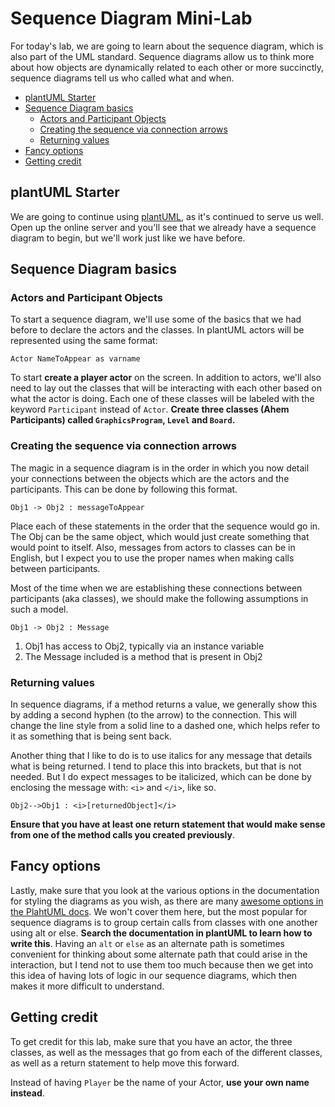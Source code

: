 # Sequence Diagram Mini-Lab

For today's lab, we are going to learn about the sequence diagram,
which is also part of the UML standard.
Sequence diagrams allow us to think more about how objects are dynamically related to each other
or more succinctly,
sequence diagrams tell us who called what and when.

- [plantUML Starter](#plantuml-starter)
- [Sequence Diagram basics](#sequence-diagram-basics)
    - [Actors and Participant Objects](#actors-and-participant-objects)
    - [Creating the sequence via connection arrows](#creating-the-sequence-via-connection-arrows)
    - [Returning values](#returning-values)
- [Fancy options](#fancy-options)
- [Getting credit](#getting-credit)

## plantUML Starter

We are going to continue using [plantUML](https://plantuml.com),
as it's continued to serve us well.
Open up the online server and you'll see that we already have a sequence diagram to begin,
but we'll work just like we have before.

## Sequence Diagram basics

### Actors and Participant Objects

To start a sequence diagram,
we'll use some of the basics that we had before to declare the actors and the classes.
In plantUML actors will be represented using the same format:

```plantuml
Actor NameToAppear as varname
```

To start **create a player actor** on the screen.
In addition to actors,
we'll also need to lay out the classes
that will be interacting with each other based on what the actor is doing.
Each one of these classes will be labeled
with the keyword ```Participant``` instead of ```Actor```.
**Create three classes (Ahem Participants) called ```GraphicsProgram```,
```Level``` and ```Board```.**

### Creating the sequence via connection arrows

The magic in a sequence diagram is in the order
in which you now detail your connections
between the objects which are the actors and the participants.
This can be done by following this format.

```plantuml
Obj1 -> Obj2 : messageToAppear
```

Place each of these statements in the order that the sequence would go in.
The Obj can be the same object,
which would just create something that would point to itself.
Also,
messages from actors to classes can be in English,
but I expect you to use the proper names when making calls between participants.

Most of the time when we are establishing these connections between participants (aka classes),
we should make the following assumptions in such a model.

```plantuml
Obj1 -> Obj2 : Message
```

1. Obj1 has access to Obj2,
typically via an instance variable
1. The Message included is a method that is present in Obj2

### Returning values

In sequence diagrams,
if a method returns a value,
we generally show this by adding a second hyphen (to the arrow) to the connection.
This will change the line style from a solid line to a dashed one,
which helps refer to it as something that is being sent back.

Another thing that I like to do
is to use italics for any message
that details what is being returned.
I tend to place this into brackets,
but that is not needed.
But I do expect messages to be italicized,
which can be done by enclosing the message with:
```<i>``` and ```</i>```,
like so.

```plantuml
Obj2-->Obj1 : <i>[returnedObject]</i>
```

**Ensure that you have at least one return statement
that would make sense from one of the method calls you created previously**.

## Fancy options

Lastly,
make sure that you look at the various options in the documentation
for styling the diagrams as you wish,
as there are many
[awesome options in the PlahtUML docs](https://plantuml.com/sequence-diagram).
We won't cover them here,
but the most popular for sequence diagrams
is to group certain calls from classes with one another using alt or else.
**Search the documentation in plantUML to learn how to write this**.
Having an ```alt``` or ```else``` as an alternate path
is sometimes convenient for thinking about some alternate path
that could arise in the interaction,
but I tend not to use them too much
because then we get into this idea of having lots of logic in our sequence diagrams,
which then makes it more difficult to understand.

## Getting credit

To get credit for this lab,
make sure that you have an actor,
the three classes,
as well as the messages that go from each of the different classes,
as well as a return statement to help move this forward.

Instead of having ```Player``` be the name of your Actor,
**use your own name instead**.
